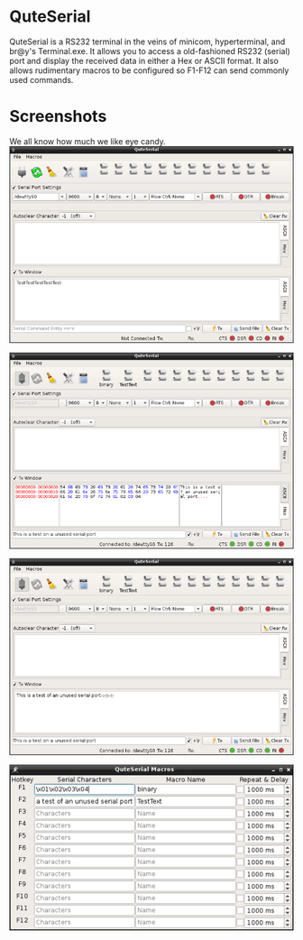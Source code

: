 QuteSerial
==========

QuteSerial is a RS232 terminal in the veins of minicom, hyperterminal,
and br@y's Terminal.exe.  It allows you to access a old-fashioned RS232
(serial) port and display the received data in either a Hex or ASCII 
format. It also allows rudimentary macros to be configured so F1-F12
can send commonly used commands.

Screenshots
===========

We all know how much we like eye candy.
![Screenshot of Main Software Interface](README.d/main-interface.png "Main Interface when Starting")

![Screenshot of Main Interface in Hex View](README.d/main-hexview.png "QuteSerial can display Tx/Rx'd data in Hex")

![Screenshot of Main Interface in ASCII View](README.d/main-asciiview.png "... or ASCII")

![Macro Window](README.d/macro-example.png "Main Macro Window. Notice the ability to send binary strings")


